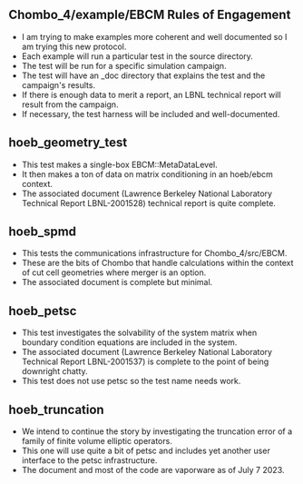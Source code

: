 

## Chombo_4/example/EBCM Rules of Engagement
*  I am trying to make examples more coherent and well documented so I am trying this new protocol.
*  Each example will run a particular test in the source directory.
*  The test will be run for a specific simulation campaign.
*  The test will have an _doc directory that explains the test and the campaign's results.
*  If there is enough data to merit a report, an LBNL technical report will result from the campaign.
*  If necessary, the test harness will be included and well-documented.

## hoeb_geometry_test
* This test makes a single-box EBCM::MetaDataLevel.
* It then makes a ton of data on matrix conditioning in an hoeb/ebcm context.
* The associated document (Lawrence Berkeley National Laboratory Technical Report LBNL-2001528) technical report is quite complete.   

## hoeb_spmd
* This tests the communications infrastructure for Chombo_4/src/EBCM.
* These are the bits of Chombo that handle calculations within the context of  cut cell geometries where merger is an option.
* The associated document is complete but minimal.

## hoeb_petsc
* This test investigates the solvability of the system matrix when boundary condition equations are included in the system.
* The associated document (Lawrence Berkeley National Laboratory Technical Report LBNL-2001537) is complete to the point of being downright chatty.
* This test does not use petsc so the test name needs work.

## hoeb_truncation
* We intend to continue the story by investigating the truncation error of a family of finite volume elliptic operators.
* This one will use quite a bit of petsc and includes yet another user interface to the petsc infrastructure.
* The document and most of the code are vaporware as of July 7 2023.
